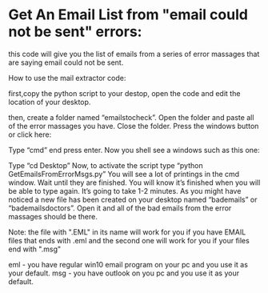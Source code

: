 # Get An Email List from "email could not be sent" errors:
this code will give you the list of emails from a series of error massages that are saying email could not be sent.

How to use the mail extractor code:

first,copy the python script to your destop, open the code and edit the location of your desktop.

then, create a folder named “emailstocheck”.
Open the folder and paste all of the error massages you have.
Close the folder.
Press the windows button or click here:
 
Type “cmd” end press enter.
Now you shell see a windows such as this one:
 
Type “cd Desktop”
Now, to activate the script type “python GetEmailsFromErrorMsgs.py”
You will see a lot of printings in the cmd window. Wait until they are finished. You will know it’s finished when you will be able to type again. It’s going to take 1-2 minutes.
As you might have noticed a new file has been created on your desktop named “bademails” or “bademailsdoctors”.
Open it and all of the bad emails from the error massages should be there.

Note:
the file with ".EML" in its name will work for you if you have EMAIL files that ends with .eml and the second one will work for you if your files end with ".msg"

eml - you have regular win10 email program on your pc and you use it as your default.
msg - you have outlook on you pc and you use it as your default.
